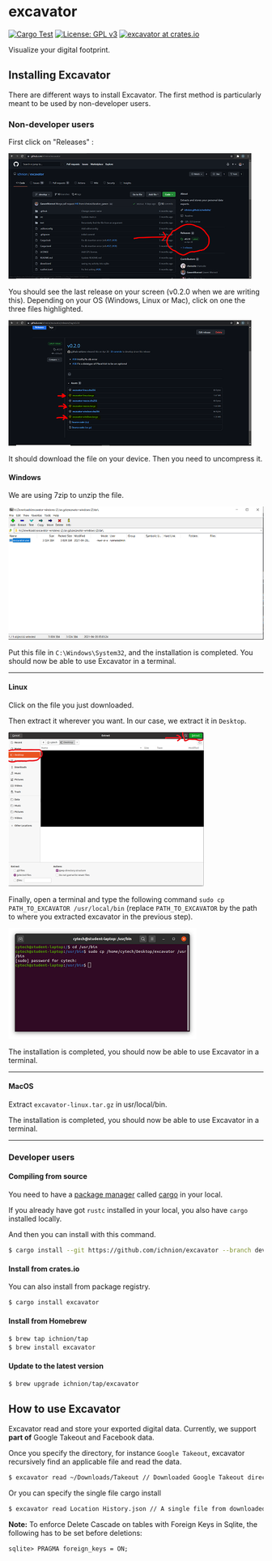 # excavator
[![Cargo Test](https://github.com/ichnion/excavator/actions/workflows/test.yml/badge.svg)](https://github.com/ichnion/excavator/actions/workflows/test.yml)
[![License: GPL v3](https://img.shields.io/badge/License-GPLv3-blue.svg)](https://www.gnu.org/licenses/gpl-3.0)
[![excavator at crates.io](https://img.shields.io/crates/v/excavator.svg)](https://crates.io/crates/excavator)

Visualize your digital footprint.

## Installing Excavator
There are different ways to install Excavator. The first method is particularly meant to be used by non-developer users.

### Non-developer users
First click on "Releases" :

![](/docs/img-1-install.png)

You should see the last release on your screen (v0.2.0 when we are writing this).
Depending on your OS (Windows, Linux or Mac), click on one the three files highlighted.

![](/docs/img-2-install.png)

It should download the file on your device. Then you need to uncompress it.

#### Windows 
We are using 7zip to unzip the file. 

![](/docs/img-3-install.png)

Put this file in `C:\Windows\System32`, and the installation is completed. You should now be able to use Excavator in a terminal. 


----------------------------
#### Linux
Click on the file you just downloaded.

Then extract it wherever you want. In our case, we extract it in `Desktop`.

![](/docs/img-5-install.png)

Finally, open a terminal and type the following command `sudo cp PATH_TO_EXCAVATOR /usr/local/bin` (replace `PATH_TO_EXCAVATOR` by the path to where you extracted excavator in the previous step). 

![](/docs/img-6-install.png)

The installation is completed, you should now be able to use Excavator in a terminal.

----------------------------
#### MacOS
Extract `excavator-linux.tar.gz` in usr/local/bin.

The installation is completed, you should now be able to use Excavator in a terminal.

----------------------------
### Developer users

#### Compiling from source
You need to have a [package manager](https://doc.rust-lang.org/cargo/appendix/glossary.html#package-manager) called [cargo](https://doc.rust-lang.org/cargo/) in your local.

If you already have got `rustc` installed in your local, you also have `cargo` installed locally.

And then you can install with this command.

```sh
$ cargo install --git https://github.com/ichnion/excavator --branch develop
```

#### Install from crates.io
You can also install from package registry.

```sh
$ cargo install excavator
```

#### Install from Homebrew
```sh
$ brew tap ichnion/tap
$ brew install excavator
```

#### Update to the latest version
```sh
$ brew upgrade ichnion/tap/excavator
```

## How to use Excavator
Excavator read and store your exported digital data.
Currently, we support **part of** Google Takeout and Facebook data.

Once you specify the directory, for instance `Google Takeout`, excavator recursively find an applicable file and read the data.

```sh
$ excavator read ~/Downloads/Takeout // Downloaded Google Takeout directory
```

Or you can specify the single file
cargo install
```sh
$ excavator read Location History.json // A single file from downloaded Google Takeout
```

**Note:** To enforce Delete Cascade on tables with Foreign Keys in Sqlite, the following has to be set before deletions:

```
sqlite> PRAGMA foreign_keys = ON;
```
